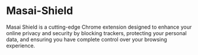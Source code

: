 # Masai-Shield
Masai Shield is a cutting-edge Chrome extension designed to enhance your online privacy and security by blocking trackers, protecting your personal data, and ensuring you have complete control over your browsing experience.
